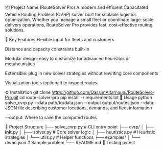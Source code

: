 📦 Project Name (RouteSolver Pro)
A modern and efficient Capacitated Vehicle Routing Problem (CVRP) solver built for scalable logistics optimization.
Whether you manage a small fleet or coordinate large-scale delivery operations, RouteSolver Pro provides fast, cost-effective routing solutions.

🚀 Key Features
Flexible input for fleets and customers

Distance and capacity constraints built-in

Modular design: easy to customize for advanced heuristics or metaheuristics

Extensible: plug in new solver strategies without rewriting core components

Visualization tools (optional) to inspect routes

⚙️ Installation
git clone https://github.com/QassimAltarhouni/RouteSolver-Pro.git
cd route-solver-pro
pip install -r requirements.txt
🧠 Usage
python solve_cvrp.py --data path/to/data.json --output output/routes.json
--data: JSON file describing customer locations, demands, and fleet information

--output: Where to save the computed routes

📂 Project Structure
├── solve_cvrp.py        # CLI entry point
├── cvrp/
│   ├── __init__.py
│   ├── solver.py        # Core solver logic
│   ├── heuristics.py    # Heuristic strategies
│   └── utils.py         # Helper functions
├── examples/
│   └── demo.json        # Sample problem
└── README.md
🧪 Testing
pytest

